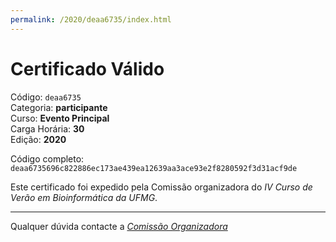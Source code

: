 ```yaml
---
permalink: /2020/deaa6735/index.html
---
```


# Certificado Válido

Código: `deaa6735`<br>
Categoria: **participante**<br>
Curso: **Evento Principal**<br>
Carga Horária: **30**<br>
Edição: **2020**<br>


Código completo: `deaa6735696c822886ec173ae439ea12639aa3ace93e2f8280592f3d31acf9de`


Este certificado foi expedido pela Comissão organizadora do *IV Curso de Verão em Bioinformática da UFMG*.

----

Qualquer dúvida contacte a [_Comissão Organizadora_](<mailto:cursobioinfoufmg@gmail.com$subject=[Certificados]>)

